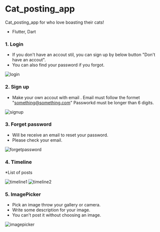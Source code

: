 # Cat_posting_app
Cat_posting_app for who love boasting their cats!
- Flutter, Dart


### 1. Login
* If you don't have an accout stil, you can sign up by below button "Don't have an accout".
* You can also find your password if you forgot.

![login](https://user-images.githubusercontent.com/35230852/85854390-247f6800-b769-11ea-960d-d35aa2ab6123.png)



### 2. Sign up
* Make your own accout with email .
Email must follow the formet "something@something.com"
Passworkd must be longer than 6 digits.

![signup](https://user-images.githubusercontent.com/35230852/85854550-72946b80-b769-11ea-9059-3bf4afe846b2.png)



### 3. Forget password
* Will be receive an email to reset your password.
* Please check your email.

![forgetpassword](https://user-images.githubusercontent.com/35230852/85854602-893ac280-b769-11ea-9a79-e96e7362f0bc.png)



### 4. Timeline
*List of posts

![timeline1](https://user-images.githubusercontent.com/35230852/85854630-9788de80-b769-11ea-8468-5663bda59cba.png)
![timeline2](https://user-images.githubusercontent.com/35230852/85854653-a5d6fa80-b769-11ea-9c4c-41de29855bd9.png)



### 5. ImagePicker
* Pick an image throw your gallery or camera.
* Write some description for your image.
* You can't post it without choosing an image.


![imagepicker](https://user-images.githubusercontent.com/35230852/85854676-b1c2bc80-b769-11ea-87b1-17b4e6e46db5.png)
